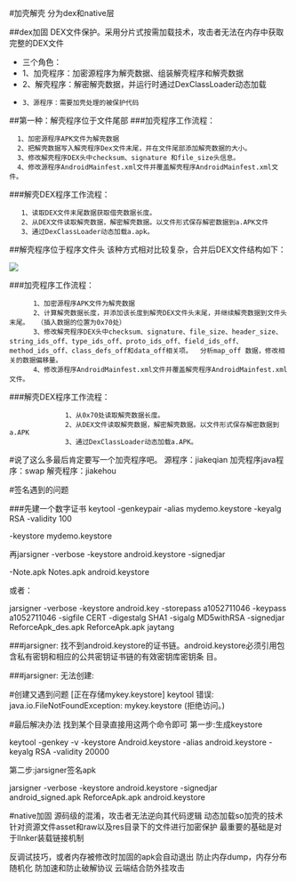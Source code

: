 #加壳解壳
分为dex和native层

##dex加固
DEX文件保护。采用分片式按需加载技术，攻击者无法在内存中获取完整的DEX文件


- 三个角色：
-    1、加壳程序：加密源程序为解壳数据、组装解壳程序和解壳数据
-    2、解壳程序：解密解壳数据，并运行时通过DexClassLoader动态加载
-     3、源程序：需要加壳处理的被保护代码
           
          

##第一种：解壳程序位于文件尾部
###加壳程序工作流程：

      1、加密源程序APK文件为解壳数据
      2、把解壳数据写入解壳程序Dex文件末尾，并在文件尾部添加解壳数据的大小。
      3、修改解壳程序DEX头中checksum、signature 和file_size头信息。
      4、修改源程序AndroidMainfest.xml文件并覆盖解壳程序AndroidMainfest.xml文件。


###解壳DEX程序工作流程：

       1、读取DEX文件末尾数据获取借壳数据长度。
       2、从DEX文件读取解壳数据，解密解壳数据。以文件形式保存解密数据到a.APK文件
       3、通过DexClassLoader动态加载a.apk。


##解壳程序位于程序文件头
该种方式相对比较复杂，合并后DEX文件结构如下：

![](http://i.imgur.com/OoSYDx1.png)

###加壳程序工作流程：


          1、加密源程序APK文件为解壳数据
          2、计算解壳数据长度，并添加该长度到解壳DEX文件头末尾，并继续解壳数据到文件头末尾。  （插入数据的位置为0x70处）        
          3、修改解壳程序DEX头中checksum、signature、file_size、header_size、string_ids_off、type_ids_off、proto_ids_off、field_ids_off、method_ids_off、class_defs_off和data_off相关项。  分析map_off 数据，修改相关的数据偏移量。  
          4、修改源程序AndroidMainfest.xml文件并覆盖解壳程序AndroidMainfest.xml文件。


###解壳DEX程序工作流程：

                  1、从0x70处读取解壳数据长度。
                  2、从DEX文件读取解壳数据，解密解壳数据。以文件形式保存解密数据到a.APK
                  3、通过DexClassLoader动态加载a.APK。




#说了这么多最后肯定要写一个加壳程序吧。
源程序：jiakeqian
加壳程序java程序：swap
解壳程序：jiakehou

#签名遇到的问题

###先建一个数字证书
keytool -genkeypair -alias mydemo.keystore -keyalg RSA -validity  100

-keystore mydemo.keystore

再jarsigner -verbose -keystore android.keystore -signedjar

-Note.apk Notes.apk android.keystore 


或者：

jarsigner -verbose -keystore android.key -storepass a1052711046 -keypass a1052711046 -sigfile CERT -digestalg SHA1 -sigalg MD5withRSA -signedjar ReforceApk_des.apk ReforceApk.apk jaytang

###jarsigner: 找不到android.keystore的证书链。android.keystore必须引用包含私有密钥和相应的公共密钥证书链的有效密钥库密钥条 目。

###jarsigner: 无法创建:

#创建又遇到问题
[正在存储mykey.keystore]
keytool 错误: java.io.FileNotFoundException: mykey.keystore (拒绝访问。)


#最后解决办法
找到某个目录直接用这两个命令即可
第一步:生成keystore


keytool -genkey -v -keystore Android.keystore -alias android.keystore -keyalg RSA -validity 20000

第二步:jarsigner签名apk


jarsigner -verbose -keystore android.keystore -signedjar android_signed.apk ReforceApk.apk android.keystore


#native加固
源码级的混淆，攻击者无法逆向其代码逻辑
动态加载so加壳的技术
针对资源文件asset和raw以及res目录下的文件进行加密保护
最重要的基础是对于lInker装载链接机制






























反调试技巧，或者内存被修改时加固的apk会自动退出
防止内存dump，内存分布随机化
防加速和防止破解协议
云端结合防外挂攻击



